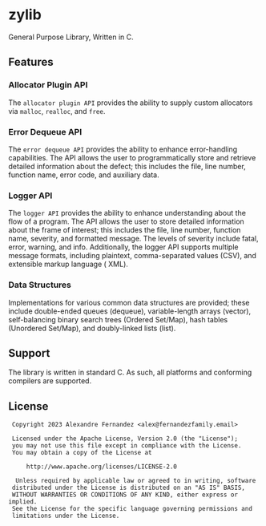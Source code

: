 # zylib

General Purpose Library, Written in C.

## Features

### Allocator Plugin API

The `allocator plugin API` provides the ability to supply custom allocators via `malloc`, `realloc`, and `free`.

### Error Dequeue API

The `error dequeue API` provides the ability to enhance error-handling capabilities. The API allows the user to
programmatically store and retrieve detailed information about the defect; this includes the file, line number, function
name, error code, and auxiliary data.

### Logger API

The `logger API` provides the ability to enhance understanding about the flow of a program. The API allows the user to
store detailed information about the frame of interest; this includes the file, line number, function name, severity,
and formatted message. The levels of severity include fatal, error, warning, and info. Additionally, the logger API
supports multiple message formats, including plaintext, comma-separated values (CSV), and extensible markup language (
XML).

### Data Structures

Implementations for various common data structures are provided; these include double-ended queues (dequeue),
variable-length arrays (vector), self-balancing binary search trees (Ordered Set/Map), hash tables (Unordered Set/Map),
and doubly-linked lists (list).

## Support

The library is written in standard C. As such, all platforms and conforming compilers are supported.

## License

```text
 Copyright 2023 Alexandre Fernandez <alex@fernandezfamily.email>
 
 Licensed under the Apache License, Version 2.0 (the "License");
 you may not use this file except in compliance with the License.
 You may obtain a copy of the License at
 
     http://www.apache.org/licenses/LICENSE-2.0
 
  Unless required by applicable law or agreed to in writing, software
 distributed under the License is distributed on an "AS IS" BASIS,
 WITHOUT WARRANTIES OR CONDITIONS OF ANY KIND, either express or implied.
 See the License for the specific language governing permissions and
 limitations under the License.
```